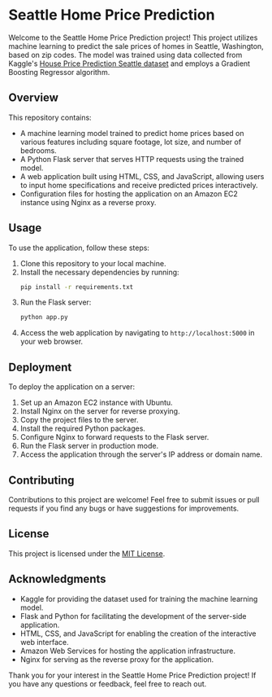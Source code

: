 # Seattle Home Price Prediction

Welcome to the Seattle Home Price Prediction project! This project utilizes machine learning to predict the sale prices of homes in Seattle, Washington, based on zip codes. The model was trained using data collected from Kaggle's [House Price Prediction Seattle dataset](https://www.kaggle.com/datasets/samuelcortinhas/house-price-prediction-seattle/code) and employs a Gradient Boosting Regressor algorithm.

## Overview

This repository contains:

- A machine learning model trained to predict home prices based on various features including square footage, lot size, and number of bedrooms.
- A Python Flask server that serves HTTP requests using the trained model.
- A web application built using HTML, CSS, and JavaScript, allowing users to input home specifications and receive predicted prices interactively.
- Configuration files for hosting the application on an Amazon EC2 instance using Nginx as a reverse proxy.

## Usage

To use the application, follow these steps:

1. Clone this repository to your local machine.
2. Install the necessary dependencies by running:
   ```bash
   pip install -r requirements.txt
   ```
3. Run the Flask server:
   ```bash
   python app.py
   ```
4. Access the web application by navigating to `http://localhost:5000` in your web browser.

## Deployment

To deploy the application on a server:

1. Set up an Amazon EC2 instance with Ubuntu.
2. Install Nginx on the server for reverse proxying.
3. Copy the project files to the server.
4. Install the required Python packages.
5. Configure Nginx to forward requests to the Flask server.
6. Run the Flask server in production mode.
7. Access the application through the server's IP address or domain name.

## Contributing

Contributions to this project are welcome! Feel free to submit issues or pull requests if you find any bugs or have suggestions for improvements.

## License

This project is licensed under the [MIT License](LICENSE).

## Acknowledgments

- Kaggle for providing the dataset used for training the machine learning model.
- Flask and Python for facilitating the development of the server-side application.
- HTML, CSS, and JavaScript for enabling the creation of the interactive web interface.
- Amazon Web Services for hosting the application infrastructure.
- Nginx for serving as the reverse proxy for the application.
  
Thank you for your interest in the Seattle Home Price Prediction project! If you have any questions or feedback, feel free to reach out.
